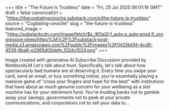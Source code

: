+++
title = "The Future Is Trustless"
date = "Fri, 25 Jul 2025 06:01:16 GMT"
draft = false
canonicalUrl = "https://thecogitatingceviche.substack.com/p/the-future-is-trustless"
source = "Cogitating-ceviche"
slug = "the-future-is-trustless"
featured_image = "https://substackcdn.com/image/fetch/$s_!6OaQ!,f_auto,q_auto:good,fl_progressive:steep/https%3A%2F%2Fsubstack-post-media.s3.amazonaws.com%2Fpublic%2Fimages%2F0425b0f4-4cd9-4539-8ba6-e2065d00defe_1024x1024.png"
+++

Image created with generative AI Subscribe Discussion provided by NotebookLM Let's talk about trust. Specifically, let's talk about how spectacularly bad humans are at deserving it. Every time you swipe your card, send an email, or buy something online, you're essentially playing a massive game of "cross your fingers and hope for the best" with institutions that have about as much genuine concern for your wellbeing as a slot machine has for your retirement fund. You're trusting banks not to gamble away your savings, governments not to peek at your private communications, and corporations not to sell your data to...

